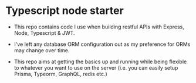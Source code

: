 # Typescript node starter


* This repo contains code I use when building restful APIs with Express, Node, Typescript & JWT. 

* I've left any database ORM configuration out as my preference for ORMs may change over time. 

* This repo aims at getting the basics up and running while being flexible to whatever you want to use on the server (i.e. you can easily setup Prisma, Typeorm, GraphQL, redis etc.)